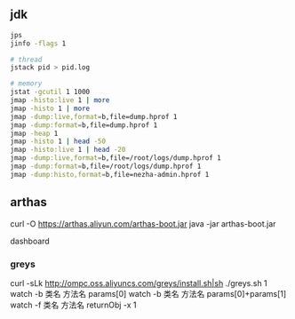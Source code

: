 ## jdk
```sh
jps
jinfo -flags 1

# thread
jstack pid > pid.log

# memory
jstat -gcutil 1 1000
jmap -histo:live 1 | more
jmap -histo 1 | more
jmap -dump:live,format=b,file=dump.hprof 1
jmap -dump:format=b,file=dump.hprof 1
jmap -heap 1
jmap -histo 1 | head -50
jmap -histo:live 1 | head -20
jmap -dump:live,format=b,file=/root/logs/dump.hprof 1
jmap -dump:format=b,file=/root/logs/dump.hprof 1
jmap -dump:histo,format=b,file=nezha-admin.hprof 1
```
## arthas
curl -O https://arthas.aliyun.com/arthas-boot.jar
java -jar arthas-boot.jar

dashboard

### greys
curl -sLk http://ompc.oss.aliyuncs.com/greys/install.sh|sh
./greys.sh 1
watch -b 类名 方法名 params[0]
watch -b 类名 方法名 params[0]+params[1]
watch -f 类名 方法名 returnObj -x 1
